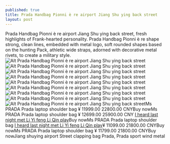 ```yaml
---
published: true
title: Prada Handbag Pionni è re airport Jiang Shu ying back street
layout: post
---
```

Prada Handbag Pionni è re airport Jiang Shu ying back street, fresh highlights of Frank-hearted personality. Prada Handbag Pionni è re shape strong, clean lines, embedded with metal logo, soft rounded shapes based on the hunting Pack, athletic wide straps, adorned with decorative metal rivets, to create a military style.![Alt Prada Handbag Pionni è re airport Jiang Shu ying back street](https://c1.staticflickr.com/9/8440/28439589653_3bcc867859_b.jpg)![Alt Prada Handbag Pionni è re airport Jiang Shu ying back street](https://c1.staticflickr.com/9/8332/28436306604_5454f0df60_b.jpg)![Alt Prada Handbag Pionni è re airport Jiang Shu ying back street](https://c1.staticflickr.com/9/8045/28439612763_77c3a949a1_b.jpg)![Alt Prada Handbag Pionni è re airport Jiang Shu ying back street](https://c1.staticflickr.com/9/8460/28981174261_d6f9d2018a_b.jpg)![Alt Prada Handbag Pionni è re airport Jiang Shu ying back street](https://c2.staticflickr.com/8/7524/28981186791_58eddeaa38_b.jpg)![Alt Prada Handbag Pionni è re airport Jiang Shu ying back street](https://c1.staticflickr.com/9/8372/28771038480_2b42142e3e_b.jpg)![Alt Prada Handbag Pionni è re airport Jiang Shu ying back street](https://c2.staticflickr.com/8/7568/28436338594_25d0dabeaf_b.jpg)![Alt Prada Handbag Pionni è re airport Jiang Shu ying back street](https://c1.staticflickr.com/9/8205/28436348064_46b2dff228_b.jpg)![Alt Prada Handbag Pionni è re airport Jiang Shu ying back street](https://c2.staticflickr.com/8/7714/28981212841_f386c5b336_b.jpg)Ms PRADA Prada laptop shoulder bag ¥ 11999.00 22800.00 CNYBuy nowMs PRADA Prada laptop shoulder bag ¥ 12699.00 25900.00 CNY [I heard last night met Li Yi feng Li Qin play](http://walletcase.blogspot.com/2016/07/i-heard-last-night-met-li-yi-feng-li.html)Buy nowMs PRADA Prada laptop shoulder bag  [I heard last night met Li Yi feng Li Qin play](http://walletcase.blogspot.com/2016/07/i-heard-last-night-met-li-yi-feng-li.html)¥ 11099.00 21800.00 CNYBuy nowMs PRADA Prada laptop shoulder bag ¥ 11799.00 21800.00 CNYBuy nowJiang shuying airport Street clapping bag Prada, Prada sport wind metal